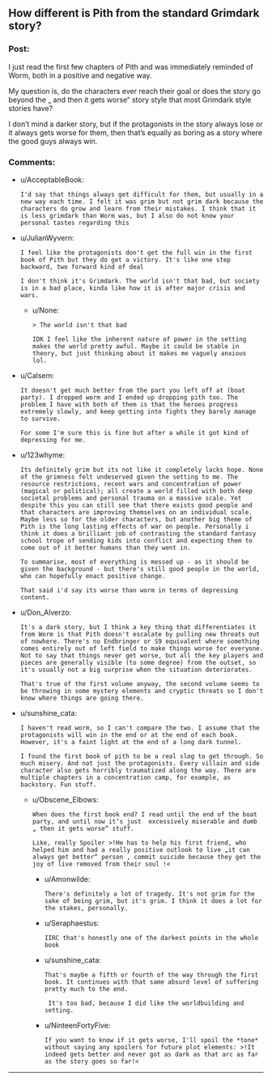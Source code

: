 ## How different is Pith from the standard Grimdark story?

### Post:

I just read the first few chapters of Pith and was immediately reminded of Worm, both in a positive and negative way.

My question is, do the characters ever reach their goal or does the story go beyond the   „ and then it gets worse“ story style that most Grimdark style stories have?

I don’t mind a darker story, but if the protagonists in the story always lose or it always gets worse for them, then that’s equally as boring as a story where the good guys always win.

### Comments:

- u/AcceptableBook:
  ```
  I'd say that things always get difficult for them, but usually in a new way each time. I felt it was grim but not grim dark because the characters do grow and learn from their mistakes. I think that it is less grimdark than Worm was, but I also do not know your personal tastes regarding this
  ```

- u/JulianWyvern:
  ```
  I feel like the protagonists don't get the full win in the first book of Pith but they do get a victory. It's like one step backward, two forward kind of deal

  I don't think it's Grimdark. The world isn't that bad, but society is in a bad place, kinda like how it is after major crisis and wars.
  ```

  - u/None:
    ```
    > The world isn't that bad

    IDK I feel like the inherent nature of power in the setting makes the world pretty awful. Maybe it could be stable in theory, but just thinking about it makes me vaguely anxious lol.
    ```

- u/Calsem:
  ```
  It doesn't get much better from the part you left off at (boat party). I dropped worm and I ended up dropping pith too. The problem I have with both of them is that the heroes progress extremely slowly, and keep getting into fights they barely manage to survive. 

  For some I'm sure this is fine but after a while it got kind of depressing for me.
  ```

- u/123whyme:
  ```
  Its definitely grim but its not like it completely lacks hope. None of the grimness felt undeserved given the setting to me. The resource restrictions, recent wars and concentration of power (magical or political); all create a world filled with both deep societal problems and personal trauma on a massive scale. Yet despite this you can still see that there exists good people and that characters are improving themselves on an individual scale. Maybe less so for the older characters, but another big theme of Pith is the long lasting effects of war on people. Personally i think it does a brilliant job of contrasting the standard fantasy school trope of sending kids into conflict and expecting them to come out of it better humans than they went in.

  To summarise, most of everything is messed up - as it should be given the background - but there's still good people in the world, who can hopefully enact positive change.

  That said i'd say its worse than worm in terms of depressing content.
  ```

- u/Don_Alverzo:
  ```
  It's a dark story, but I think a key thing that differentiates it from Worm is that Pith doesn't escalate by pulling new threats out of nowhere. There's no Endbringer or S9 equivalent where something comes entirely out of left field to make things worse for everyone. Not to say that things never get worse, but all the key players and pieces are generally visible (to some degree) from the outset, so it's usually not a big surprise when the situation deteriorates.

  That's true of the first volume anyway, the second volume seems to be throwing in some mystery elements and cryptic threats so I don't know where things are going there.
  ```

- u/sunshine_cata:
  ```
  I haven't read worm, so I can't compare the two. I assume that the protagonists will win in the end or at the end of each book. However, it's a faint light at the end of a long dark tunnel.

  I found the first book of pith to be a real slog to get through. So much misery. And not just the protagonists. Every villain and side character also gets horribly traumatized along the way. There are multiple chapters in a concentration camp, for example, as backstory. Fun stuff.
  ```

  - u/Obscene_Elbows:
    ```
    When does the first book end? I read until the end of the boat party, and until now it’s just  excessively miserable and dumb  „ then it gets worse“ stuff. 

    Like, really Spoiler >!He has to help his first friend, who helped him and had a really positive outlook to live „it can always get better“ person , commit suicide because they get the joy of live removed from their soul !<
    ```

    - u/Amonwilde:
      ```
      There's definitely a lot of tragedy. It's not grim for the sake of being grim, but it's grim. I think it does a lot for the stakes, personally.
      ```

    - u/Seraphaestus:
      ```
      IIRC that's honestly one of the darkest points in the whole book
      ```

    - u/sunshine_cata:
      ```
      That's maybe a fifth or fourth of the way through the first book. It continues with that same absurd level of suffering pretty much to the end. 

       It's too bad, because I did like the worldbuilding and setting.
      ```

    - u/NinteenFortyFive:
      ```
      If you want to know if it gets worse, I'll spoil the *tone* without saying any spoilers for future plot elements: >!It indeed gets better and never got as dark as that arc as far as the story goes so far!<
      ```

---


